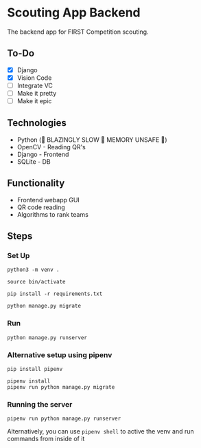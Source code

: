 # Scouting App Backend
The backend app for FIRST Competition scouting.

## To-Do
- [x] Django
- [x] Vision Code
- [ ] Integrate VC
- [ ] Make it pretty
- [ ] Make it epic

## Technologies
- Python (🚀 BLAZINGLY SLOW 🚀 MEMORY UNSAFE 🚀)
- OpenCV - Reading QR's
- Django - Frontend
- SQLite - DB

## Functionality
- Frontend webapp GUI
- QR code reading
- Algorithms to rank teams

## Steps
### Set Up
`python3 -m venv .`

`source bin/activate`

`pip install -r requirements.txt`

`python manage.py migrate`

### Run
`python manage.py runserver`

### Alternative setup using pipenv
```
pip install pipenv

pipenv install
pipenv run python manage.py migrate
```
### Running the server
`pipenv run python manage.py runserver`

Alternatively, you can use `pipenv shell` to active the venv and run commands from inside of it
